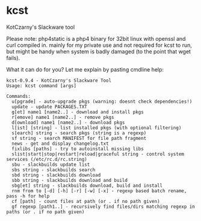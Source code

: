 # kcst
KotCzarny's Slackware tool

Please note: php4static is a php4 binary for 32bit linux with openssl and curl compiled in. mainly for my private use and not required for kcst to run, but might be handy when system is badly damaged (to the point that wget fails).

What it can do for you? Let me explain by pasting cmdline help:
```
kcst-0.9.4 - KotCzarny's Slackware Tool
Usage: kcst command [args]

Commands:
  u[pgrade] - auto-upgrade pkgs (warning: doesnt check dependencies!)
  update - update PACKAGES.TXT
  g[et] name1 [name2..] - download and install pkgs
  r[emove] name1 [name2..] - remove pkgs
  d[ownload] name1 [name2..] - download pkgs
  l[ist] [string] - list installed pkgs (with optional filtering)
  s[earch] string - search pkgs (string is a regexp)
  sf string - search MANIFEST for file path fragment
  news - get and display changelog.txt
  fixlibs [paths] - try to autoinstall missing libs
  slist|start|stop|restart|reload|graceful string - control system services (/etc/rc.d/rc.string)
  sbu - slackbuilds update list
  sbs string - slackbuilds search
  sbd string - slackbuilds download
  sbb string - slackbuilds download and build
  sbg[et] string - slackbuilds download, build and install
  rnm from to [-d] [-h] [-r] [-w] [-x] - regexp based batch rename, pass -h for help
  cf [path] - count files at path (or . if no path given)
  gf regexp [path1..] - recursively find files/dirs matching regexp in paths (or . if no path given)
```
